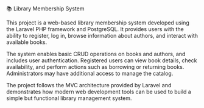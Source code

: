 📚 Library Membership System

This project is a web-based library membership system developed using the Laravel PHP framework and PostgreSQL. It provides users with the ability to register, log in, browse information about authors, and interact with available books.

The system enables basic CRUD operations on books and authors, and includes user authentication. Registered users can view book details, check availability, and perform actions such as borrowing or returning books. Administrators may have additional access to manage the catalog.

The project follows the MVC architecture provided by Laravel and demonstrates how modern web development tools can be used to build a simple but functional library management system.

